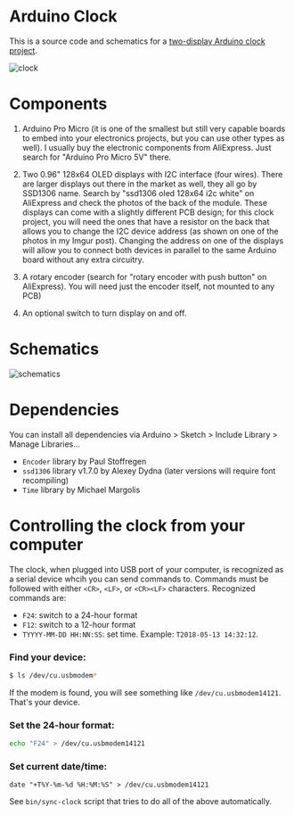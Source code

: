 # Arduino Clock

This is a source code and schematics for a [two-display Arduino clock project](https://imgur.com/a/mQLIaO0).

![clock](https://raw.githubusercontent.com/unobtec/arduino-clock/master/images/clock.jpg)

# Components

1. Arduino Pro Micro (it is one of the smallest but still very capable boards to embed into your electronics projects, but you can use other types as well). I usually buy the electronic components from AliExpress. Just search for "Arduino Pro Micro 5V" there.

2. Two 0.96" 128x64 OLED displays with I2C interface (four wires). There are larger displays out there in the market as well, they all go by SSD1306 name. Search by "ssd1306 oled 128x64 i2c white" on AliExpress and check the photos of the back of the module. These displays can come with a slightly different PCB design; for this clock project, you will need the ones that have a resistor on the back that allows you to change the I2C device address (as shown on one of the photos in my Imgur post). Changing the address on one of the displays will allow you to connect both devices in parallel to the same Arduino board without any extra circuitry.

3. A rotary encoder (search for "rotary encoder with push button" on AliExpress). You will need just the encoder itself, not mounted to any PCB)

4. An optional switch to turn display on and off.

# Schematics

![schematics](https://raw.githubusercontent.com/unobtec/arduino-clock/master/images/schematics.png)

# Dependencies

You can install all dependencies via Arduino > Sketch > Include Library > Manage Libraries...

- `Encoder` library by Paul Stoffregen
- `ssd1306` library v1.7.0 by Alexey Dydna (later versions will require font recompiling)
- `Time` library by Michael Margolis

# Controlling the clock from your computer

The clock, when plugged into USB port of your computer, is recognized as a serial device whcih you can send commands to. Commands must be followed with either `<CR>`, `<LF>`, or `<CR><LF>` characters. Recognized commands are:

- `F24`: switch to a 24-hour format
- `F12`: switch to a 12-hour format
- `TYYYY-MM-DD HH:NN:SS`: set time. Example: `T2018-05-13 14:32:12`.

### Find your device:

```sh
$ ls /dev/cu.usbmodem*
```

If the modem is found, you will see something like `/dev/cu.usbmodem14121`. That's your device.

### Set the 24-hour format:

```sh
echo "F24" > /dev/cu.usbmodem14121
```

### Set current date/time:

```
date "+T%Y-%m-%d %H:%M:%S" > /dev/cu.usbmodem14121
```

See `bin/sync-clock` script that tries to do all of the above automatically.
